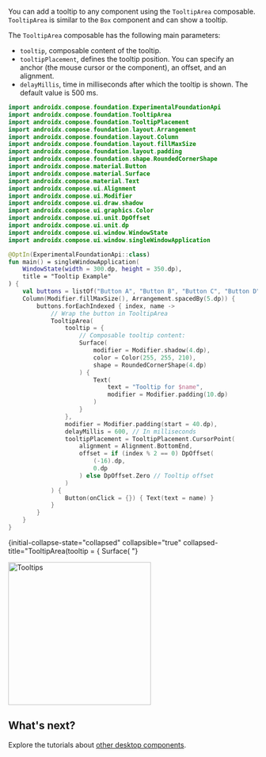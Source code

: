 [//]: # (title: Tooltips)

You can add a tooltip to any component using the `TooltipArea` composable. `TooltipArea` is similar to the `Box`
component and can show a tooltip.

The `TooltipArea` composable has the following main parameters:

* `tooltip`, composable content of the tooltip.
* `tooltipPlacement`, defines the tooltip position. You can specify an anchor (the mouse cursor or the component),
  an offset, and an alignment.
* `delayMillis`, time in milliseconds after which the tooltip is shown. The default value is 500 ms.

```kotlin
import androidx.compose.foundation.ExperimentalFoundationApi
import androidx.compose.foundation.TooltipArea
import androidx.compose.foundation.TooltipPlacement
import androidx.compose.foundation.layout.Arrangement
import androidx.compose.foundation.layout.Column
import androidx.compose.foundation.layout.fillMaxSize
import androidx.compose.foundation.layout.padding
import androidx.compose.foundation.shape.RoundedCornerShape
import androidx.compose.material.Button
import androidx.compose.material.Surface
import androidx.compose.material.Text
import androidx.compose.ui.Alignment
import androidx.compose.ui.Modifier
import androidx.compose.ui.draw.shadow
import androidx.compose.ui.graphics.Color
import androidx.compose.ui.unit.DpOffset
import androidx.compose.ui.unit.dp
import androidx.compose.ui.window.WindowState
import androidx.compose.ui.window.singleWindowApplication

@OptIn(ExperimentalFoundationApi::class)
fun main() = singleWindowApplication(
    WindowState(width = 300.dp, height = 350.dp),
    title = "Tooltip Example"
) {
    val buttons = listOf("Button A", "Button B", "Button C", "Button D", "Button E", "Button F")
    Column(Modifier.fillMaxSize(), Arrangement.spacedBy(5.dp)) {
        buttons.forEachIndexed { index, name ->
            // Wrap the button in TooltipArea
            TooltipArea(
                tooltip = {
                    // Composable tooltip content:
                    Surface(
                        modifier = Modifier.shadow(4.dp),
                        color = Color(255, 255, 210),
                        shape = RoundedCornerShape(4.dp)
                    ) {
                        Text(
                            text = "Tooltip for $name",
                            modifier = Modifier.padding(10.dp)
                        )
                    }
                },
                modifier = Modifier.padding(start = 40.dp),
                delayMillis = 600, // In milliseconds
                tooltipPlacement = TooltipPlacement.CursorPoint(
                    alignment = Alignment.BottomEnd,
                    offset = if (index % 2 == 0) DpOffset(
                        (-16).dp,
                        0.dp
                    ) else DpOffset.Zero // Tooltip offset
                )
            ) {
                Button(onClick = {}) { Text(text = name) }
            }
        }
    }
}
```
{initial-collapse-state="collapsed" collapsible="true" collapsed-title="TooltipArea(tooltip = { Surface( "}

<img src="compose-desktop-tooltips.png" alt="Tooltips" width="288" animated="true"/>

## What's next?

Explore the tutorials about [other desktop components](https://github.com/JetBrains/compose-multiplatform/tree/master/tutorials#desktop).